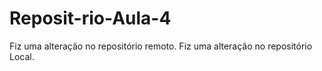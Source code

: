 # Reposit-rio-Aula-4
Fiz uma alteração no repositório remoto.
Fiz uma alteração no repositório Local.
